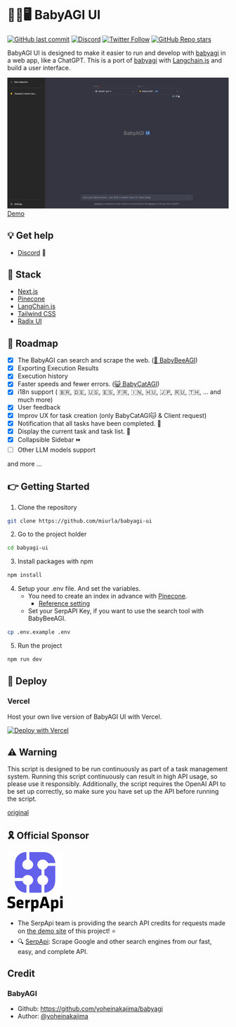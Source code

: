 # 👶🤖🖥️ BabyAGI UI

[![GitHub last commit](https://img.shields.io/github/last-commit/miurla/babyagi-ui)](https://github.com/miurla/babyagi-ui/commit/main)
[![Discord](https://img.shields.io/discord/1111177037055529012)](https://discord.gg/8nMD4X6RJm)
[![Twitter Follow](https://img.shields.io/twitter/follow/miiura?style=social)](https://twitter.com/miiura)
[![GitHub Repo stars](https://img.shields.io/github/stars/miurla/babyagi-ui?style=social)](https://github.com/miurla/babyagi-ui/stargazers)

BabyAGI UI is designed to make it easier to run and develop with [babyagi](https://github.com/yoheinakajima/babyagi) in a web app, like a ChatGPT.
This is a port of [babyagi](https://github.com/yoheinakajima/babyagi) with [Langchain.js](https://github.com/hwchase17/langchainjs) and build a user interface.

![](./public/images/screenshot-230525.png)
[Demo](https://twitter.com/miiura/status/1653026609606320130)

## 💡 Get help

- [Discord](https://discord.gg/8nMD4X6RJm) 💬

## 🧰 Stack

- [Next.js](https://nextjs.org/)
- [Pinecone](https://www.pinecone.io/)
- [LangChain.js](https://github.com/hwchase17/langchainjs)
- [Tailwind CSS](https://tailwindcss.com/)
- [Radix UI](https://www.radix-ui.com/)

## 🚗 Roadmap

- [x] The BabyAGI can search and scrape the web. ([🐝 BabyBeeAGI](https://twitter.com/yoheinakajima/status/1652732735344246784))
- [x] Exporting Execution Results
- [x] Execution history
- [x] Faster speeds and fewer errors. ([😺 BabyCatAGI](https://twitter.com/yoheinakajima/status/1657448504112091136))
- [x] i18n support ( 🇧🇷, 🇩🇪, 🇺🇸, 🇪🇸, 🇫🇷, 🇮🇳, 🇭🇺, 🇯🇵, 🇷🇺, 🇹🇭, ... and much more)
- [x] User feedback
- [x] Improv UX for task creation (only BabyCatAGI🐱 & Client request)
- [x] Notification that all tasks have been completed. 🔔
- [x] Display the current task and task list. 📌
- [x] Collapsible Sidebar ⏩️
- [ ] Other LLM models support

and more ...

## 👉 Getting Started

1. Clone the repository

```sh
git clone https://github.com/miurla/babyagi-ui
```

2. Go to the project holder

```sh
cd babyagi-ui
```

3. Install packages with npm

```sh
npm install
```

4. Setup your .env file. And set the variables.
   - You need to create an index in advance with [Pinecone](https://www.pinecone.io/).
     - [Reference setting](./public/pinecone-setup.png)
   - Set your SerpAPI Key, if you want to use the search tool with BabyBeeAGI.

```sh
cp .env.example .env
```

5. Run the project

```sh
npm run dev
```

## 🚀 Deploy

### Vercel

Host your own live version of BabyAGI UI with Vercel.

[![Deploy with Vercel](https://vercel.com/button)](https://vercel.com/new/clone?repository-url=https%3A%2F%2Fgithub.com%2Fmiurla%2Fbabyagi-ui)

## ⚠️ Warning

This script is designed to be run continuously as part of a task management system. Running this script continuously can result in high API usage, so please use it responsibly. Additionally, the script requires the OpenAI API to be set up correctly, so make sure you have set up the API before running the script.

[original](https://github.com/yoheinakajima/babyagi#warning)

## 🎗️ Official Sponsor

[<img src="./public/images/serpapi-logo.svg" width=25% />
](https://serpapi.com/)

- The SerpApi team is providing the search API credits for requests made on [the demo site](https://babyagi-ui.vercel.app/) of this project! ⭐️
- 🔍 [SerpApi](https://serpapi.com/): Scrape Google and other search engines from our fast, easy, and complete API.

## Credit

### BabyAGI

- Github: https://github.com/yoheinakajima/babyagi
- Author: [@yoheinakajima](https://github.com/yoheinakajima)
